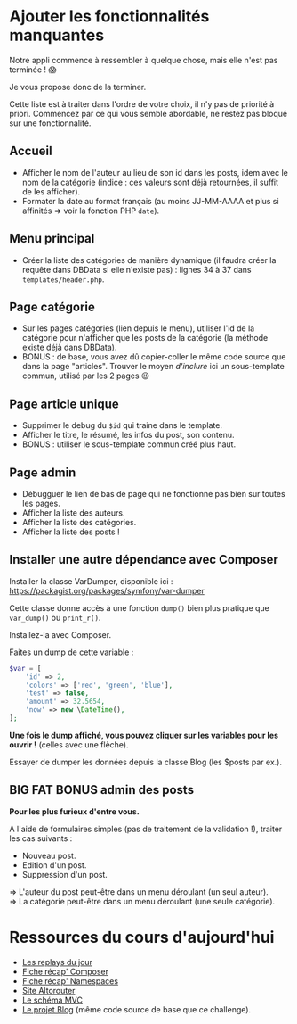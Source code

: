 # Ajouter les fonctionnalités manquantes

Notre appli commence à ressembler à quelque chose, mais elle n'est pas terminée ! :scream:

Je vous propose donc de la terminer.

Cette liste est à traiter dans l'ordre de votre choix, il n'y pas de priorité à priori. Commencez par ce qui vous semble abordable, ne restez pas bloqué sur une fonctionnalité.

## Accueil

- Afficher le nom de l'auteur au lieu de son id dans les posts, idem avec le nom de la catégorie (indice : ces valeurs sont déjà retournées, il suffit de les afficher).
- Formater la date au format français (au moins JJ-MM-AAAA et plus si affinités => voir la fonction PHP `date`).

## Menu principal

- Créer la liste des catégories de manière dynamique (il faudra créer la requête dans DBData si elle n'existe pas) : lignes 34 à 37 dans `templates/header.php`.

## Page catégorie

- Sur les pages catégories (lien depuis le menu), utiliser l'id de la catégorie pour n'afficher que les posts de la catégorie (la méthode existe déjà dans DBData).
- BONUS : de base, vous avez dû copier-coller le même code source que dans la page "articles". Trouver le moyen _d'inclure_ ici un sous-template commun, utilisé par les 2 pages :wink:

## Page article unique

- Supprimer le debug du `$id` qui traine dans le template.
- Afficher le titre, le résumé, les infos du post, son contenu.
- BONUS : utiliser le sous-template commun créé plus haut.

## Page admin

- Débugguer le lien de bas de page qui ne fonctionne pas bien sur toutes les pages.
- Afficher la liste des auteurs.
- Afficher la liste des catégories.
- Afficher la liste des posts !

## Installer une autre dépendance avec Composer

Installer la classe VarDumper, disponible ici : https://packagist.org/packages/symfony/var-dumper

Cette classe donne accès à une fonction `dump()` bien plus pratique que `var_dump()` ou `print_r()`.

Installez-la avec Composer.

Faites un dump de cette variable :
```php
$var = [
    'id' => 2,
    'colors' => ['red', 'green', 'blue'],
    'test' => false,
    'amount' => 32.5654,
    'now' => new \DateTime(),
];
```

**Une fois le dump affiché, vous pouvez cliquer sur les variables pour les ouvrir !** (celles avec une flèche).

Essayer de dumper les données depuis la classe Blog (les $posts par ex.).

## BIG FAT BONUS admin des posts

**Pour les plus furieux d'entre vous.**

A l'aide de formulaires simples (pas de traitement de la validation !), traiter les cas suivants :

- Nouveau post.
- Edition d'un post.
- Suppression d'un post.

=> L'auteur du post peut-être dans un menu déroulant (un seul auteur).  
=> La catégorie peut-être dans un menu déroulant (une seule catégorie).  

# Ressources du cours d'aujourd'hui

- [Les replays du jour](https://drive.google.com/drive/folders/0B8VHXS3kmVlBT0hacnJZMUd2bzA)
- [Fiche récap' Composer](https://github.com/O-clock-Cosmos/fiches-recap/blob/master/php/composer.md)
- [Fiche récap' Namespaces](https://github.com/O-clock-Cosmos/fiches-recap/blob/master/php/namespaces.md)
- [Site Altorouter](http://altorouter.com)
- [Le schéma MVC](https://raw.githubusercontent.com/O-clock-Cosmos/fiches-recap/master/gestion-projet/img/MVC.png?token=AZoGsfJCbxLvmHD70bfMurJoq5letJZ-ks5Ze1ZSwA%3D%3D)
- [Le projet Blog](https://github.com/O-clock-Cosmos/blog-structure-php-pdo) (même code source de base que ce challenge).
